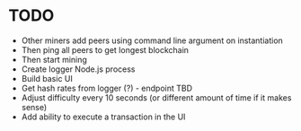 # TODO

- Other miners add peers using command line argument on instantiation
- Then ping all peers to get longest blockchain
- Then start mining
- Create logger Node.js process
- Build basic UI
- Get hash rates from logger (?) - endpoint TBD
- Adjust difficulty every 10 seconds (or different amount of time if it makes sense)
- Add ability to execute a transaction in the UI
